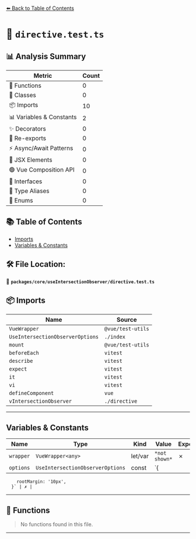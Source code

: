 [⬅️ Back to Table of Contents](../../../index.md)

# 📄 `directive.test.ts`

## 📊 Analysis Summary

| Metric | Count |
|--------|-------|
| 🔧 Functions | 0 |
| 🧱 Classes | 0 |
| 📦 Imports | 10 |
| 📊 Variables & Constants | 2 |
| ✨ Decorators | 0 |
| 🔄 Re-exports | 0 |
| ⚡ Async/Await Patterns | 0 |
| 💠 JSX Elements | 0 |
| 🟢 Vue Composition API | 0 |
| 📐 Interfaces | 0 |
| 📑 Type Aliases | 0 |
| 🎯 Enums | 0 |

## 📚 Table of Contents

- [Imports](#imports)
- [Variables & Constants](#variables-constants)

## 🛠️ File Location:
📂 **`packages/core/useIntersectionObserver/directive.test.ts`**

## 📦 Imports

| Name | Source |
|------|--------|
| `VueWrapper` | `@vue/test-utils` |
| `UseIntersectionObserverOptions` | `./index` |
| `mount` | `@vue/test-utils` |
| `beforeEach` | `vitest` |
| `describe` | `vitest` |
| `expect` | `vitest` |
| `it` | `vitest` |
| `vi` | `vitest` |
| `defineComponent` | `vue` |
| `vIntersectionObserver` | `./directive` |


---

## Variables & Constants

| Name | Type | Kind | Value | Exported |
|------|------|------|-------|----------|
| `wrapper` | `VueWrapper<any>` | let/var | `*not shown*` | ✗ |
| `options` | `UseIntersectionObserverOptions` | const | `{
        rootMargin: '10px',
      }` | ✗ |


---

## 🔧 Functions

> No functions found in this file.


---